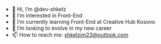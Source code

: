 - 👋 Hi, I’m @dev-shkelz
- 👀 I’m interested in Front-End
- 🌱 I’m currently learning Front-End at Creative Hub Kosovo
- 💞️ I’m looking to evolve in my new career
- 📫 How to reach me: shkelzim23@outlook.com

<!---
dev-shkelz/dev-shkelz is a ✨ special ✨ repository because its `README.md` (this file) appears on your GitHub profile.
You can click the Preview link to take a look at your changes.
--->

